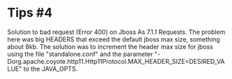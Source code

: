 # Tips #4
Solution to bad request (Error 400) on Jboss As 7.1.1 Requests. The problem here was big HEADERS that exceed the default jboss max size, something about 8kb.
The solution was to increment the header max size for jboss using the file "standalone.conf" and the parameter "-Dorg.apache.coyote.http11.Http11Protocol.MAX_HEADER_SIZE=DESIRED_VALUE" to the JAVA_OPTS.
